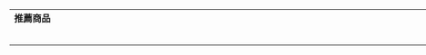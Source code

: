 <!DOCTYPE html PUBLIC "-//W3C//DTD XHTML 1.0 Transitional//EN">
<html xmlns:v="urn:schemas-microsoft-com:vml" xmlns:o="urn:schemas-microsoft-com:office:office">

<head>
<meta http-equiv="Content-Type" content="text/html; charset=utf-8" />
<title>推薦商品</title>
</head>

<body>

<table style="width: 950px; height: 291px;" class="style3">
	<tr>
		<td class="style4" style="height: 53px">
		<div class="style1">
			<strong><span class="style14">推薦商品</div>
		<table style="width: 945px; height: 0px;" align="right">
			<tr>
				<td class="style2" style="height: 158px; width: 192px;"><strong>
				<span class="style14">
				<a href="https://tw.mall.yahoo.com/item/♥狂殺6折-刀具超值四件組-♥KYOCERA-日本京瓷14cm陶瓷-p0429147760412">
				<img src="https://s.yimg.com/ut/api/res/1.2/vXaG79AGYxUxdaqOSFZcCg--~B/YXBwaWQ9eXR3bWFsbDtoPTYwMDtxPTgxO3c9NjAw/http://imgcld.zenfs.com:80/ps_image_prod/item/p0429147760412-item-2629xf3x1000x1000-m.jpg" style="float: left;" class="style5" align="middle" width="180" height="180" /></a></span></strong></td>
				<td class="style2" style="height: 158px; width: 192px;"><strong>
				<span class="style14"><span class="style37">
				<span class="style30"><span class="style34">
				<span class="style38">
				<a href="https://tw.mall.yahoo.com/item/♥手沖咖啡二件組♥iwaki-花形滴漏咖啡壺-600ml-棕-玻-p0429145590392A3-玻-p0429145590392">
				<img src="https://s.yimg.com/ut/api/res/1.2/NyXrqVM6cmKYUrm_g1MiUg--~B/YXBwaWQ9eXR3bWFsbDtoPTYwMDtxPTgxO3c9NjAw/http://imgcld.zenfs.com:80/ps_image_prod/item/p0429145590392-item-7653xf3x1000x1000-m.jpg" style="float: left;" class="style11" align="middle" width="180" height="180" /></a></span></span></span></span></span></strong></td>
				<td style="height: 158px; width: 192px;" class="style2"><strong>
				<span class="style14">
				<a href="https://tw.mall.yahoo.com/item/♥秋-特惠-折-1-1-大小混搭套組♥KYOCERA-日本京瓷陶-p0429143782745">
				<img src="https://s.yimg.com/ut/api/res/1.2/xLWy4Y8IqxcKmgvOYQjLjA--~B/YXBwaWQ9eXR3bWFsbDtoPTYwMDtxPTgxO3c9NjAw/http://imgcld.zenfs.com:80/ps_image_prod/item/p0429143782745-item-5107xf3x1000x1000-m.jpg" align="middle" class="style20" style="float: left;" width="180" height="180" /></a></span></strong></td>
				<td class="style2" style="height: 158px; width: 190px;"><strong>
				<span class="style14">
				<a href="https://tw.mall.yahoo.com/item/KYOCERA-日本京瓷14cm陶瓷刀-抗菌砧板-刀套-陶瓷刨絲四-p0429145235602">
				<img src="https://s.yimg.com/ut/api/res/1.2/vTwa3ALPX5AmYcpuOh.CyA--~B/YXBwaWQ9eXR3bWFsbDtoPTYwMDtxPTgxO3c9NjAw/http://imgcld.zenfs.com:80/ps_image_prod/item/p0429145235602-item-0787xf3x1000x1000-m.jpg" align="middle" style="float: left;" width="180" height="180" /></a></span></strong></td>
				<td class="style2" style="height: 158px; width: 192px;" valign="top">
				<strong><span class="style14">
				<a href="https://tw.mall.yahoo.com/item/♥冬日-暖心特惠-折-優惠三入組♥iwaki-方形3入耐熱玻-p0429146832358">
				<img src="https://s.yimg.com/ut/api/res/1.2/3tp1B0TQhLVDWFSKunyhCg--~B/YXBwaWQ9eXR3bWFsbDtoPTYwMDtxPTgxO3c9NjAw/http://imgcld.zenfs.com:80/ps_image_prod/item/p0429146832358-item-6146xf3x1000x1000-m.jpg" align="middle" style="float: center;" width="180" height="180" /></a></span></strong></td>
			</tr>
		</table>
		</span></strong></td>
	</tr>
</table>

</body>

</html>
